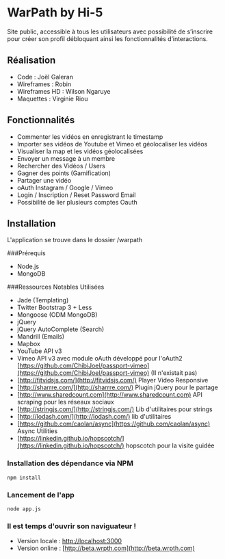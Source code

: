WarPath by Hi-5
====

Site public, accessible à tous les utilisateurs avec possibilité de s’inscrire pour créer son profil débloquant ainsi les fonctionnalités d’interactions.

Réalisation
------
- Code : Joël Galeran
- Wireframes : Robin
- Wireframes HD : Wilson Ngaruye
- Maquettes : Virginie Riou

Fonctionnalités
------
- Commenter les vidéos en enregistrant le timestamp
- Importer  ses vidéos de Youtube et Vimeo et géolocaliser les vidéos
- Visualiser la map et les vidéos géolocalisées
- Envoyer un message à un membre
- Rechercher des Vidéos / Users
- Gagner des points (Gamification)
- Partager une vidéo
- oAuth Instagram / Google / Vimeo
- Login / Inscription / Reset Password Email
- Possibilité de lier plusieurs comptes Oauth

Installation
------
L'application se trouve dans le dossier /warpath

###Prérequis
- Node.js
- MongoDB

###Ressources Notables Utilisées
- Jade (Templating)
- Twitter Bootstrap 3 + Less
- Mongoose (ODM MongoDB)
- jQuery
- jQuery AutoComplete (Search)
- Mandrill (Emails)
- Mapbox
- YouTube API v3
- Vimeo API v3 avec module oAuth développé pour l'oAuth2 [https://github.com/ChibiJoel/passport-vimeo](https://github.com/ChibiJoel/passport-vimeo) (Il n'existait pas)
- [http://fitvidsjs.com/](http://fitvidsjs.com/) Player Video Responsive
- [http://sharrre.com/](http://sharrre.com/) Plugin jQuery pour le partage
- [http://www.sharedcount.com](http://www.sharedcount.com) API scraping pour les réseaux sociaux
- [http://stringjs.com/](http://stringjs.com/) Lib d'utilitaires pour strings
- [http://lodash.com/](http://lodash.com/) lib d'utilitaires
- [https://github.com/caolan/async](https://github.com/caolan/async) Async Utilities
- [https://linkedin.github.io/hopscotch/](https://linkedin.github.io/hopscotch/) hopscotch pour la visite guidée

### Installation des dépendance via NPM
```
npm install
```
### Lancement de l'app
```
node app.js
```
### Il est temps d'ouvrir son naviguateur !
- Version locale : [http://localhost:3000](http://localhost:3000)
- Version online : [http://beta.wrpth.com](http://beta.wrpth.com)
